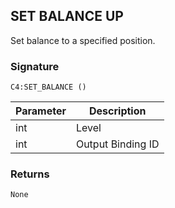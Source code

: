 ## SET BALANCE UP

Set balance to a specified position.


### Signature

`C4:SET_BALANCE ()`


| Parameter | Description |
| --- | --- |
| int | Level |
| int | Output Binding ID |


### Returns

`None`
